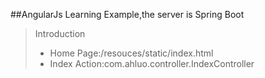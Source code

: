 ##AngularJs Learning Example,the server is Spring Boot

>Introduction
>   *   Home Page:/resouces/static/index.html
>   *   Index Action:com.ahluo.controller.IndexController


